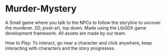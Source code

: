 # Murder-Mystery
A Small game where you talk to the NPCs to follow the storyline to uncover the murderer.
2D, pixel-art, top down.
Made using the LibGDX game development framework.
All assets are made by our team.

How to Play: To interact, go near a character and click anywhere, keep interacting with characters and the story progresses.
